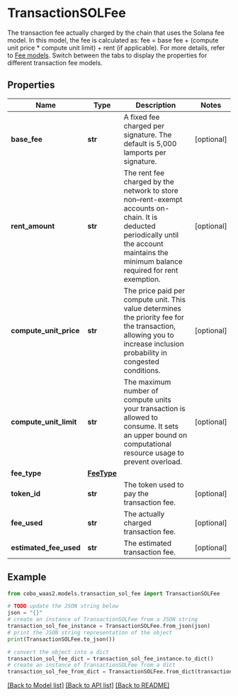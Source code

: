 # TransactionSOLFee

The transaction fee actually charged by the chain that uses the Solana fee model.  In this model, the fee is calculated as: fee = base fee + (compute unit price * compute unit limit) + rent (if applicable). For more details, refer to [Fee models](https://www.cobo.com/developers/v2/guides/transactions/estimate-fees#fee-models).  Switch between the tabs to display the properties for different transaction fee models. 

## Properties

Name | Type | Description | Notes
------------ | ------------- | ------------- | -------------
**base_fee** | **str** | A fixed fee charged per signature. The default is 5,000 lamports per signature. | [optional] 
**rent_amount** | **str** | The rent fee charged by the network to store non–rent-exempt accounts on-chain. It is deducted periodically until the account maintains the minimum balance required for rent exemption. | [optional] 
**compute_unit_price** | **str** | The price paid per compute unit. This value determines the priority fee for the transaction, allowing you to increase inclusion probability in congested conditions. | [optional] 
**compute_unit_limit** | **str** | The maximum number of compute units your transaction is allowed to consume. It sets an upper bound on computational resource usage to prevent overload. | [optional] 
**fee_type** | [**FeeType**](FeeType.md) |  | 
**token_id** | **str** | The token used to pay the transaction fee. | [optional] 
**fee_used** | **str** | The actually charged transaction fee. | [optional] 
**estimated_fee_used** | **str** | The estimated transaction fee. | [optional] 

## Example

```python
from cobo_waas2.models.transaction_sol_fee import TransactionSOLFee

# TODO update the JSON string below
json = "{}"
# create an instance of TransactionSOLFee from a JSON string
transaction_sol_fee_instance = TransactionSOLFee.from_json(json)
# print the JSON string representation of the object
print(TransactionSOLFee.to_json())

# convert the object into a dict
transaction_sol_fee_dict = transaction_sol_fee_instance.to_dict()
# create an instance of TransactionSOLFee from a dict
transaction_sol_fee_from_dict = TransactionSOLFee.from_dict(transaction_sol_fee_dict)
```
[[Back to Model list]](../README.md#documentation-for-models) [[Back to API list]](../README.md#documentation-for-api-endpoints) [[Back to README]](../README.md)


